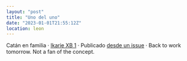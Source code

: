 ```yaml
---
layout: "post"
title: "Uno del uno"
date: "2023-01-01T21:55:12Z"
location: leon
---
```

Catán en familia · [Ikarie XB 1](https://letterboxd.com/javier/film/ikarie-xb-1) · Publicado [desde un issue](https://github.com/javierarce/javier.computer/blob/main/.github/workflows/publish.yml) · Back to work tomorrow. Not a fan of the concept.
